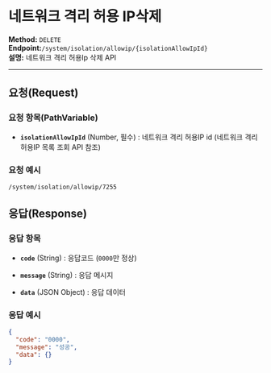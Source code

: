 # 네트워크 격리 허용 IP삭제

**Method:** `DELETE`  
**Endpoint:**`/system/isolation/allowip/{isolationAllowIpId}`  
**설명:** 네트워크 격리 허용Ip 삭제 API

---

## 요청(Request)

### 요청 항목(PathVariable)

- **`isolationAllowIpId`** (Number, 필수) : 네트워크 격리 허용IP id (네트워크 격리 허용IP 목록 조회 API 참조)
    

### 요청 예시

```
/system/isolation/allowip/7255

 ```

## 응답(Response)

### 응답 항목

- **`code`** (String) : 응답코드 (`0000`만 정상)
    
- **`message`** (String) : 응답 메시지
    
- **`data`** (JSON Object) : 응답 데이터
    

### 응답 예시

``` json
{
  "code": "0000",
  "message": "성공",
  "data": {}
}

 ```